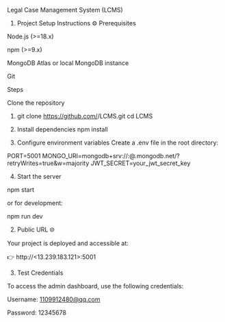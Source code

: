 Legal Case Management System (LCMS)
1. Project Setup Instructions ⚙️
Prerequisites

Node.js (>=18.x)

npm (>=9.x)

MongoDB Atlas or local MongoDB instance

Git

Steps

Clone the repository

1. git clone https://github.com/<your-username>/LCMS.git
cd LCMS
2. Install dependencies
npm install


3. Configure environment variables
Create a .env file in the root directory:

PORT=5001
MONGO_URI=mongodb+srv://<username>:<password>@<cluster-name>.mongodb.net/<dbname>?retryWrites=true&w=majority
JWT_SECRET=your_jwt_secret_key


4. Start the server

npm start


or for development:

npm run dev

2. Public URL 🌐

Your project is deployed and accessible at:

👉 http://<13.239.183.121>:5001

3. Test Credentials 

To access the admin dashboard, use the following credentials:

Username: 1109912480@qq.com

Password: 12345678


